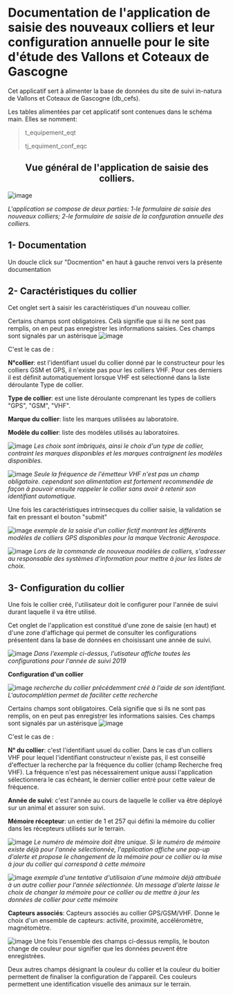 # Documentation de l'application de saisie des nouveaux colliers et leur configuration annuelle pour le site d'étude des Vallons et Coteaux de Gascogne

Cet applicatif sert à alimenter la base de données du site de suivi in-natura de Vallons et Coteaux de Gascogne (db_cefs).

Les tables alimentées par cet applicatif sont contenues dans le schéma main. Elles se nomment:

> t_equipement_eqt
>
> tj_equiment_conf_eqc
>

<h2 align="center">Vue général de l'application de saisie des colliers.</h2>

![image](https://user-images.githubusercontent.com/39738426/130599362-d0a8be18-3b64-4784-ae44-71d3b31dd6b9.png)

*L'application se compose de deux parties: 1-le formulaire de saisie des nouveaux colliers; 2-le formulaire de saisie de la confguration annuelle des colliers.*

## 1- Documentation

Un doucle click sur "Docmention" en haut à gauche renvoi vers la présente documentation

## 2- Caractéristiques du collier

Cet onglet sert à saisir les caractéristiques d'un nouveau collier.

Certains champs sont obligatoires. Celà signifie que si ils ne sont pas remplis, on en peut pas enregistrer les informations saisies.
Ces champs sont signalés par un astérisque ![image](https://user-images.githubusercontent.com/39738426/125034814-596b0e00-e091-11eb-8d1c-7e83ac4d02fe.png)

C'est le cas de :

**N°collier**: est l'identifiant usuel du collier donné par le constructeur pour les colliers GSM et GPS, il n'existe pas pour les colliers VHF. Pour ces derniers il est définit automatiquement lorsque VHF est sélectionné dans la liste déroulante Type de collier.

**Type de collier**: est une liste déroulante comprenant les types de colliers "GPS", "GSM", "VHF".

**Marque du collier**: liste les marques utilisées au laboratoire.

**Modèle du collier**: liste des modèles utilisés au laboratoires.

![image](https://user-images.githubusercontent.com/39738426/125033795-0fcdf380-e090-11eb-93de-3538ba08a5b4.png)
*Les choix sont imbriqués, ainsi le choix d'un type de collier, contraint les marques disponibles et les marques contraignent les modèles disponibles.* 

![image](https://user-images.githubusercontent.com/39738426/125033795-0fcdf380-e090-11eb-93de-3538ba08a5b4.png)
*Seule la fréquence de l'émetteur VHF n'est pas un champ obligatoire. cependant son alimentation est fortement recommendée de façon à pouvoir ensuite rappeler le collier sans avoir à retenir son identifiant automatique.*

Une fois les caractéristiques intrinsecques du collier saisie, la validation se fait en pressant el bouton "submit"

![image](https://user-images.githubusercontent.com/39738426/130601782-4ce1e93f-eae4-418a-b2f4-7318105d853a.png)
*exemple de la saisie d'un collier fictif montrant les différents modèles de colliers GPS disponibles pour la marque Vectronic Aerospace.*

![image](https://user-images.githubusercontent.com/39738426/125033795-0fcdf380-e090-11eb-93de-3538ba08a5b4.png)
*Lors de la commande de nouveaux modèles de colliers, s'adresser au responsable des systèmes d'information pour mettre à jour les listes de choix.*

## 3- Configuration du collier

Une fois le collier créé, l'utilisateur doit le configurer pour l'année de suivi durant laquelle il va être utilisé.

Cet onglet de l'application est constitué d'une zone de saisie (en haut) et d'une zone d'affichage qui permet de consulter les configurations présentent dans la base de données en choisissant une année de suivi. 

![image](https://user-images.githubusercontent.com/39738426/130606353-b8c0d135-7fbd-4853-9afc-4e9b7c7a5576.png)
*Dans l'exemple ci-dessus, l'utisateur affiche toutes les configurations pour l'année de suivi 2019*

**Configuration d'un collier**


![image](https://user-images.githubusercontent.com/39738426/130607007-b5ccf67c-bebc-439d-82ee-0d9b94b766a1.png)
*recherche du collier précédemment créé à l'aide de son identifiant. L'autocomplétion permet de faciliter cette recherche*

Certains champs sont obligatoires. Celà signifie que si ils ne sont pas remplis, on en peut pas enregistrer les informations saisies.
Ces champs sont signalés par un astérisque ![image](https://user-images.githubusercontent.com/39738426/125034814-596b0e00-e091-11eb-8d1c-7e83ac4d02fe.png)

C'est le cas de :

**N° du collier**: c'est l'identifiant usuel du collier. Dans le cas d'un colliers VHF pour lequel l'identifiant constructeur n'existe pas, il est conseillé d'effectuer la recherche par la fréquence du collier (champ Recherche freq VHF). La fréquence n'est pas nécessairement unique aussi l'application sélectionnera le cas échéant, le dernier collier entré pour cette valeur de fréquence.

**Année de suivi**: c'est l'année au cours de laquelle le collier va être déployé sur un animal et assurer son suivi.

**Mémoire récepteur**: un entier de 1 et 257 qui défini la mémoire du collier dans les récepteurs utilisés sur le terrain.

![image](https://user-images.githubusercontent.com/39738426/125033795-0fcdf380-e090-11eb-93de-3538ba08a5b4.png)
*Le numéro de mémoire doit être unique. Si le numéro de mémoire existe déjà pour l'année sélectionnée, l'application affiche une pop-up d'alerte et propose le changement de la mémoire pour ce collier ou la mise à jour du collier qui correspond à cette mémoire*

![image](https://user-images.githubusercontent.com/39738426/130608527-b0c49275-9655-4bd8-892f-2b7520378365.png)
*exemple d'une tentative d'utilisaion d'une mémoire déjà attribuée à un autre collier pour l'année sélectionnée. Un message d'alerte laisse le choix de changer la mémoire pour ce collier ou de mettre à jour les données de collier pour cette mémoire*

**Capteurs associés**: Capteurs associés au collier GPS/GSM/VHF. Donne le choix d'un ensemble de capteurs: activité, proximité, accéléromètre, magnétomètre.

![image](https://user-images.githubusercontent.com/39738426/130609494-dc182b56-04c9-4cc7-b7d7-19f5e4320fba.png)
Une fois l'ensemble des champs ci-dessus remplis, le bouton change de couleur pour signifier que les données peuvent être enregistrées.

Deux autres champs désignant la couleur du collier et la couleur du boitier permettent de finaliser la configuration de l'appareil. Ces couleurs permettent une identification visuelle des animaux sur le terrain.  
